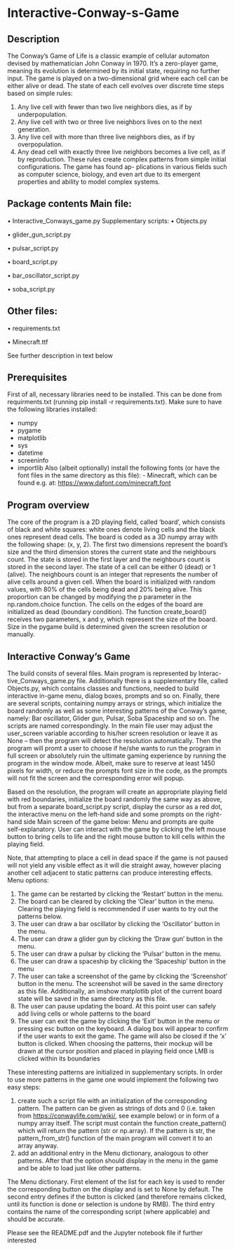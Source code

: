 # Interactive-Conway-s-Game

## Description

The Conway’s Game of Life is a classic example of cellular automaton devised by mathematician John Conway in 1970. It’s a zero-player game, meaning its evolution is determined by its initial state, requiring no further input. The game is played on a two-dimensional grid where each cell can be either alive or dead. The state of each cell evolves over discrete time steps based on simple rules:
1. Any live cell with fewer than two live neighbors dies, as if by underpopulation.
2. Any live cell with two or three live neighbors lives on to the next generation.
3. Any live cell with more than three live neighbors dies, as if by overpopulation.
4. Any dead cell with exactly three live neighbors becomes a live cell, as if by reproduction.
These rules create complex patterns from simple initial configurations. The game has found ap- plications in various fields such as computer science, biology, and even art due to its emergent properties and ability to model complex systems.
## Package contents Main file:
• Interactive_Conways_game.py
Supplementary scripts:
• Objects.py

• glider_gun_script.py

• pulsar_script.py

• board_script.py

• bar_oscillator_script.py

• soba_script.py 
## Other files: 
• requirements.txt

• Minecraft.ttf

See further description in text below
## Prerequisites
First of all, necessary libraries need to be installed. This can be done from requirments.txt (running pip install -r requirements.txt). Make sure to have the following libraries installed: 
- numpy
- pygame
- matplotlib
- sys 
- datetime 
- screeninfo
- importlib
Also (albeit optionally) install the following fonts (or have the font files in the same directory as this file): - Minecraft, which can be found e.g. at: https://www.dafont.com/minecraft.font
## Program overview
The core of the program is a 2D playing field, called ‘board’, which consists of black and white squares: white ones denote living cells and the black ones represent dead cells. The board is coded as a 3D numpy array with the following shape: (x, y, 2). The first two dimensions represent the board’s size and the third dimension stores the current state and the neighbours count. The state is stored in the first layer and the neighbours count is stored in the second layer. The state of a cell can be either 0 (dead) or 1 (alive). The neighbours count is an integer that represents the number of alive cells around a given cell. When the board is initialized with random values, with 80% of the cells being dead and 20% being alive. This proportion can be changed by modifying the p parameter in the np.random.choice function. The cells on the edges of the board are initialized as dead (boundary condition). The function create_board() receives two parameters, x and y, which represent the size of the board. Size in the pygame build is determined given the screen resolution or manually.


## Interactive Conway’s Game
The build consits of several files. Main program is represented by Interac- tive_Conways_game.py file. Additionally there is a supplementary file, called Objects.py, which contains classes and functions, needed to build interactive in-game menu, dialog boxes, prompts and so on. Finally, there are several scripts, containing numpy arrays or strings, which initialize the board randomly as well as some interesting patterns of the Conway’s game, namely: Bar oscillator, Glider gun, Pulsar, Soba Spaceship and so on. The scripts are named correspondingly. In the main file user may adjust the user_screen variable according to his/her screen resolution or leave it as None – then the program will detect the resolution automatically. Then the program will promt a user to choose if he/she wants to run the program in full screen or absolutely ruin the ultimate gaming experience by running the program in the window mode. Albeit, make sure to reserve at least 1450 pixels for width, or reduce the prompts font size in the code, as the prompts will not fit the screen and the corresponding error will popup.

Based on the resolution, the program will create an appropriate playing field with red boundaries, initialize the board randomly the same way as above, but from a separate board_script.py script, display the cursor as a red dot, the interactive menu on the left-hand side and some prompts on the right-hand side
Main screen of the game below:
Menu and prompts are quite self-explanatory. User can interact with the game by clicking the left mouse button to bring cells to life and the right mouse button to kill cells within the playing field.

Note, that attempting to place a cell in dead space if the game is not paused will not yield any visible effect as it will die straight away, however placing another cell adjacent to static patterns can produce interesting effects. Menu options: 
1. The game can be restarted by clicking the ‘Restart’ button in the menu.
2. The board can be cleared by clicking the ‘Clear’ button in the menu. Clearing the playing field is recommended if user wants to try out the patterns below.
3. The user can draw a bar oscillator by clicking the ‘Oscillator’ button in the menu.
4. The user can draw a glider gun by clicking the ‘Draw gun’ button in the menu.
5. The user can draw a pulsar by clicking the ‘Pulsar’ button in the menu.
6. The user can draw a spaceship by clicking the ‘Spaceship’ button in the menu
7. The user can take a screenshot of the game by clicking the ‘Screenshot’ button in the menu. The screenshot will be saved in the same directory as this file. Additionally, an imshow matplotlib plot of the current board state will be saved in the same directory as this file.
8. The user can pause updating the board. At this point user can safely add living cells or whole patterns to the board
9. The user can exit the game by clicking the ‘Exit’ button in the menu or pressing esc button on the keyboard. A dialog box will appear to confirm if the user wants to exit the game.
The game will also be closed if the ‘x’ button is clicked.
When choosing the patterns, their mockup will be drawn at the cursor position and placed in playing field once LMB is clicked within its boundaries

These interesting patterns are initialized in supplementary scripts. In order to use more patterns in the game one would implement the following two easy steps: 
1. create such a script file with an initialization of the corresponding pattern. The pattern can be given as strings of dots and 0 (i.e. taken from https://conwaylife.com/wiki/, see example below) or in form of a numpy array itself. The script must contain the function create_pattern() which will return the pattern (str or np.array). If the pattern is str, the pattern_from_str() function of the main program will convert it to an array anyway.
2. add an additional entry in the Menu dictionary, analogous to other patterns.
After that the option should display in the menu in the game and be able to load just like other patterns.

The Menu dictionary. First element of the list for each key is used to render the corresponding button on the display and is set to None by default. The second entry defines if the button is clicked (and therefore remains clicked, until its function is done or selection is undone by RMB). The third entry contains the name of the corresponding script (where applicable) and should be accurate.

Please see the README.pdf and the Jupyter notebook file if further interested

